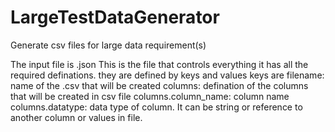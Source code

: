 # LargeTestDataGenerator
Generate csv files for large data requirement(s)

The input file is <parameters>.json
This is the file that controls everything
it has all the required definations. they are defined by keys and values 
keys are 
filename: name of the .csv that will be created 
columns: defination of the columns that will be created in csv file
columns.column_name: column name
columns.datatype: data type of column. It can be string or reference to another column or values in file.
